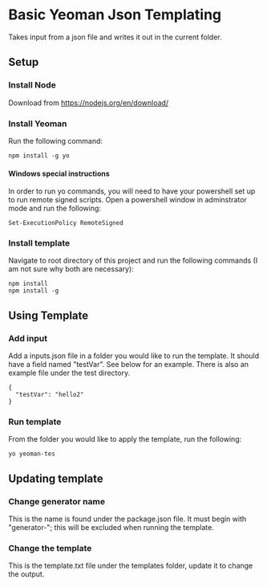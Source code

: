# Basic Yeoman Json Templating
Takes input from a json file and writes it out in the current folder.

## Setup

### Install Node
Download from https://nodejs.org/en/download/

### Install Yeoman
Run the following command:
```
npm install -g yo
```

#### Windows special instructions
In order to run yo commands, you will need to have your powershell set up to run remote signed scripts.
Open a powershell window in adminstrator mode and run the following:
```
Set-ExecutionPolicy RemoteSigned
```

### Install template
Navigate to root directory of this project and run the following commands (I am not sure why both are necessary):
```
npm install
npm install -g
```

## Using Template

### Add input
Add a inputs.json file in a folder you would like to run the template.
It should have a field named "testVar". See below for an example. 
There is also an example file under the test directory. 

```
{
  "testVar": "hello2"
}
```

### Run template
From the folder you would like to apply the template, run the following:
```
yo yeoman-tes
```

## Updating template

### Change generator name
This is the name is found under the package.json file. 
It must begin with "generator-"; this will be excluded when running the template.

### Change the template
This is the template.txt file under the templates folder, update it to change the output.